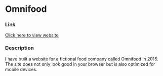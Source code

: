 # Omnifood

### Link

[Click here to view website](https://marcusvanwinden.github.io/omnifood)

### Description

I have built a website for a fictional food company called Omnifood in 2016. The site does not only look good in your browser but is also optimized for mobile devices.
